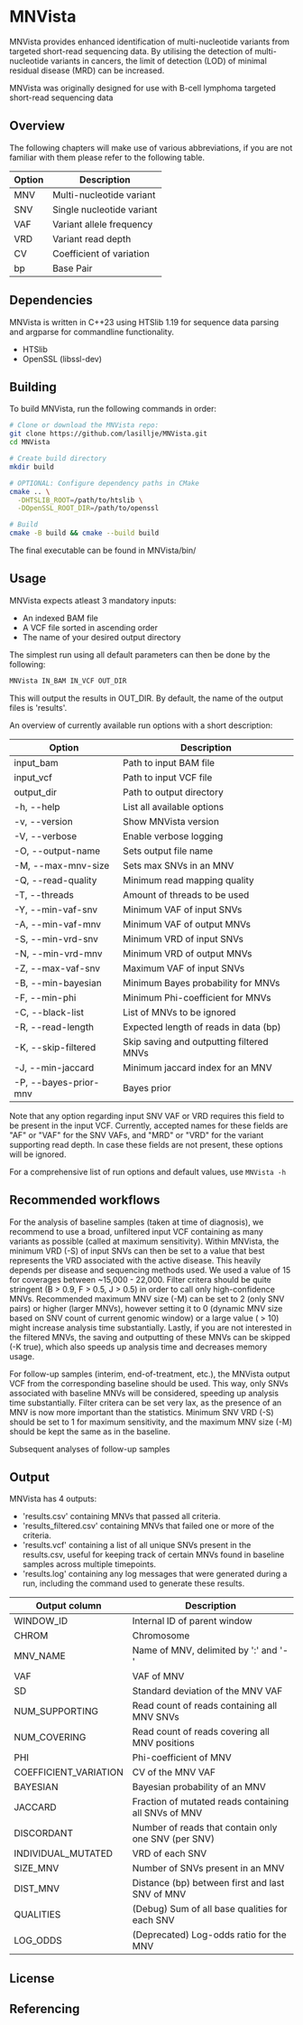 
# MNVista

MNVista provides enhanced identification of multi-nucleotide variants from targeted short-read sequencing data. By utilising the detection of multi-nucleotide variants in cancers, the limit of detection (LOD) of minimal residual disease (MRD) can be increased.

MNVista was originally designed for use with B-cell lymphoma targeted short-read sequencing data

## Overview

The following chapters will make use of various abbreviations, if you are not familiar with them please refer to the following table.

| Option | Description |
| --- | --- |
| MNV | Multi-nucleotide variant |
| SNV | Single nucleotide variant |
| VAF | Variant allele frequency |
| VRD | Variant read depth |
| CV | Coefficient of variation |
| bp | Base Pair |


## Dependencies

MNVista is written in C++23 using HTSlib 1.19 for sequence data parsing and argparse for commandline functionality.
  - HTSlib
  - OpenSSL (libssl-dev)

## Building

To build MNVista, run the following commands in order:

```bash
# Clone or download the MNVista repo:
git clone https://github.com/lasillje/MNVista.git
cd MNVista

# Create build directory
mkdir build

# OPTIONAL: Configure dependency paths in CMake
cmake .. \
  -DHTSLIB_ROOT=/path/to/htslib \
  -DOpenSSL_ROOT_DIR=/path/to/openssl

# Build
cmake -B build && cmake --build build
```
The final executable can be found in MNVista/bin/

## Usage

MNVista expects atleast 3 mandatory inputs:

- An indexed BAM file
- A VCF file sorted in ascending order
- The name of your desired output directory

The simplest run using all default parameters can then be done by the following:

```bash
MNVista IN_BAM IN_VCF OUT_DIR
```

This will output the results in OUT_DIR. By default, the name of the output files is 'results'.

An overview of currently available run options with a short description:

| Option | Description |
| --- | --- |
| input_bam | Path to input BAM file|
| input_vcf | Path to input VCF file |
| output_dir | Path to output directory |
| -h, --help | List all available options |
| -v, --version | Show MNVista version |
| -V, --verbose | Enable verbose logging |
| -O, --output-name | Sets output file name | 
| -M, --max-mnv-size | Sets max SNVs in an MNV |
| -Q, --read-quality | Minimum read mapping quality |
| -T, --threads | Amount of threads to be used|
| -Y, --min-vaf-snv | Minimum VAF of input SNVs |
| -A, --min-vaf-mnv | Minimum VAF of output MNVs |
| -S, --min-vrd-snv | Minimum VRD of input SNVs |
| -N, --min-vrd-mnv | Minimum VRD of output MNVs |
| -Z, --max-vaf-snv | Maximum VAF of input SNVs |
| -B, --min-bayesian | Minimum Bayes probability for MNVs|
| -F, --min-phi | Minimum Phi-coefficient for MNVs|
| -C, --black-list | List of MNVs to be ignored|
| -R, --read-length | Expected length of reads in data (bp)|  
| -K, --skip-filtered | Skip saving and outputting filtered MNVs |  
| -J, --min-jaccard | Minimum jaccard index for an MNV |
| -P, --bayes-prior-mnv | Bayes prior |

Note that any option regarding input SNV VAF or VRD requires this field to be present in the input VCF. Currently, accepted names for these fields are "AF" or "VAF" for the SNV VAFs, and "MRD" or "VRD" for the variant supporting read depth. In case these fields are not present, these options will be ignored.

For a comprehensive list of run options and default values, use ```MNVista -h```

## Recommended workflows

For the analysis of baseline samples (taken at time of diagnosis), we recommend to use a broad, unfiltered input VCF containing as many variants as possible (called at maximum sensitivity). Within MNVista, the minimum VRD (-S) of input SNVs can then be set to a value that best represents the VRD associated with the active disease. This heavily depends per disease and sequencing methods used. We used a value of 15 for coverages between ~15,000 - 22,000. Filter critera should be quite stringent (B > 0.9, F > 0.5, J > 0.5) in order to call only high-confidence MNVs. Recommended maximum MNV size (-M) can be set to 2 (only SNV pairs) or higher (larger MNVs), however setting it to 0 (dynamic MNV size based on SNV count of current genomic window) or a large value ( > 10) might increase analysis time substantially. Lastly, if you are not interested in the filtered MNVs, the saving and outputting of these MNVs can be skipped (-K true), which also speeds up analysis time and decreases memory usage.

For follow-up samples (interim, end-of-treatment, etc.), the MNVista output VCF from the corresponding baseline should be used. This way, only SNVs associated with baseline MNVs will be considered, speeding up analysis time substantially. Filter critera can be set very lax, as the presence of an MNV is now more important than the statistics. Minimum SNV VRD (-S) should be set to 1 for maximum sensitivity, and the maximum MNV size (-M) should be kept the same as in the baseline.

Subsequent analyses of follow-up samples

## Output

MNVista has 4 outputs:

- 'results.csv' containing MNVs that passed all criteria.
- 'results_filtered.csv' containing MNVs that failed one or more of the criteria.
- 'results.vcf' containing a list of all unique SNVs present in the results.csv, useful for keeping track of certain MNVs found in baseline samples across multiple timepoints.
- 'results.log' containing any log messages that were generated during a run, including the command used to generate these results.


| Output column | Description |
| --- | --- |
| WINDOW_ID | Internal ID of parent window |
| CHROM | Chromosome |
| MNV_NAME | Name of MNV, delimited by ':' and '-'
| VAF | VAF of MNV |
| SD | Standard deviation of the MNV VAF |
| NUM_SUPPORTING | Read count of reads containing all MNV SNVs |
| NUM_COVERING | Read count of reads covering all MNV positions |
| PHI | Phi-coefficient of MNV |
| COEFFICIENT_VARIATION | CV of the MNV VAF |
| BAYESIAN | Bayesian probability of an MNV |
| JACCARD | Fraction of mutated reads containing all SNVs of MNV|
| DISCORDANT | Number of reads that contain only one SNV (per SNV)| 
| INDIVIDUAL_MUTATED| VRD of each SNV|
|SIZE_MNV | Number of SNVs present in an MNV|
| DIST_MNV | Distance (bp) between first and last SNV of MNV |
| QUALITIES | (Debug) Sum of all base qualities for each SNV |
| LOG_ODDS | (Deprecated) Log-odds ratio for the MNV | 

## License


## Referencing
